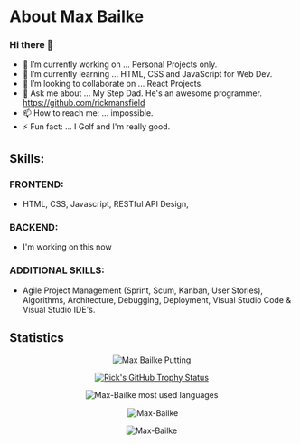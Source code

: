 # About Max Bailke
### Hi there 👋


<!--
**Max-Bailke/Max-Bailke** is a ✨ _special_ ✨ repository because its `README.md` (this file) appears on your GitHub profile.

Here are some ideas to get you started:

- 🔭 I’m currently working on ...
- 🌱 I’m currently learning ...
- 👯 I’m looking to collaborate on ...
- 🤔 I’m looking for help with ...
- 💬 Ask me about ...
- 📫 How to reach me: ...
- 😄 Pronouns: ...
- ⚡ Fun fact: ...
Use this link to add stats... https://github.com/ryo-ma/github-profile-trophy
-->
- 🔭 I’m currently working on ... Personal Projects only. 
- 🌱 I’m currently learning ... HTML, CSS and JavaScript for Web Dev. 
- 👯 I’m looking to collaborate on ... React Projects. 
- 💬 Ask me about ... My Step Dad. He's an awesome programmer. https://github.com/rickmansfield
- 📫 How to reach me: ... impossible. 
- ⚡ Fun fact: ... I Golf and I'm really good. 

## Skills:
### FRONTEND: 
-  HTML, CSS, Javascript, RESTful API Design, 
### BACKEND:
- I'm working on this now
### ADDITIONAL SKILLS:
- Agile Project Management (Sprint, Scum, Kanban, User Stories), Algorithms, Architecture, Debugging, Deployment, Visual Studio Code & Visual Studio IDE's.


## Statistics
<p align="center"><img align="center" src="https://buff.ly/3LfMjbL" alt="Max Bailke Putting" /></p>
<p align="center"> <a href="https://github.com/Max-Bailke/github-profile-trophy"><img src="https://github-profile-trophy.vercel.app/?username=Max-Bailke&theme=darkhub&row=2&column=3" alt="Rick's GitHub Trophy Status"/></a></p>
<p align="center" ><img src="https://github-readme-stats.vercel.app/api/top-langs?username=Max-Bailke&show_icons=true&locale=en&layout=compact" alt="Max-Bailke most used languages" /></p>
<p align="center">&nbsp;<img align="center" src="https://github-readme-stats.vercel.app/api?username=Max-Bailke&show_icons=true&locale=en" alt="Max-Bailke" /></p>
<p align="center"><img align="center" src="https://github-readme-streak-stats.herokuapp.com/?user=Max-Bailke&" alt="Max-Bailke" /></p>
